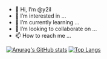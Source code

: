 - 👋 Hi, I’m @y2il
- 👀 I’m interested in ...
- 🌱 I’m currently learning ...
- 💞️ I’m looking to collaborate on ...
- 📫 How to reach me ...

<!---
y2il/y2il is a ✨ special ✨ repository because its `README.md` (this file) appears on your GitHub profile.
You can click the Preview link to take a look at your changes.
--->
[![Anurag's GitHub stats](https://github-readme-stats.vercel.app/api?username=y2il&show_icons=true&show_owner=true&theme=synthwave)](https://github.com/y2il/github-readme-stats)
[![Top Langs](https://github-readme-stats.vercel.app/api/top-langs/?username=y2il)](https://github.com/y2il/github-readme-stats)
